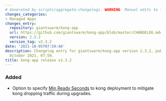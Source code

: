 ```yaml
---
# Generated by scripts/aggregate-changelogs. WARNING: Manual edits to this files will be overwritten.
changes_categories:
- Managed Apps
changes_entry:
  repository: giantswarm/kong-app
  url: https://github.com/giantswarm/kong-app/blob/master/CHANGELOG.md#232---2021-10-05
  version: 2.3.2
  version_tag: v2.3.2
date: '2021-10-05T07:59:46'
description: Changelog entry for giantswarm/kong-app version 2.3.2, published on 05
  October 2021, 07:59.
title: kong-app release v2.3.2
---
```


### Added
- Option to specify [Min Ready Seconds](https://kubernetes.io/docs/concepts/workloads/controllers/deployment/#min-ready-seconds) to kong deployment to mitigate kong dropping traffic during upgrades.
